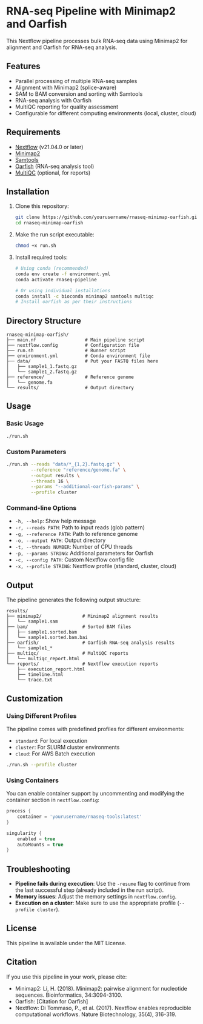 # RNA-seq Pipeline with Minimap2 and Oarfish

This Nextflow pipeline processes bulk RNA-seq data using Minimap2 for alignment and Oarfish for RNA-seq analysis.

## Features

- Parallel processing of multiple RNA-seq samples
- Alignment with Minimap2 (splice-aware)
- SAM to BAM conversion and sorting with Samtools
- RNA-seq analysis with Oarfish
- MultiQC reporting for quality assessment
- Configurable for different computing environments (local, cluster, cloud)

## Requirements

- [Nextflow](https://www.nextflow.io/) (v21.04.0 or later)
- [Minimap2](https://github.com/lh3/minimap2)
- [Samtools](http://www.htslib.org/)
- [Oarfish](https://github.com/oarfish) (RNA-seq analysis tool)
- [MultiQC](https://multiqc.info/) (optional, for reports)

## Installation

1. Clone this repository:
   ```bash
   git clone https://github.com/yourusername/rnaseq-minimap-oarfish.git
   cd rnaseq-minimap-oarfish
   ```

2. Make the run script executable:
   ```bash
   chmod +x run.sh
   ```

3. Install required tools:
   ```bash
   # Using conda (recommended)
   conda env create -f environment.yml
   conda activate rnaseq-pipeline
   
   # Or using individual installations
   conda install -c bioconda minimap2 samtools multiqc
   # Install oarfish as per their instructions
   ```

## Directory Structure

```
rnaseq-minimap-oarfish/
├── main.nf                  # Main pipeline script
├── nextflow.config          # Configuration file
├── run.sh                   # Runner script
├── environment.yml          # Conda environment file
├── data/                    # Put your FASTQ files here
│   ├── sample1_1.fastq.gz
│   └── sample1_2.fastq.gz
├── reference/               # Reference genome
│   └── genome.fa
└── results/                 # Output directory
```

## Usage

### Basic Usage

```bash
./run.sh
```

### Custom Parameters

```bash
./run.sh --reads "data/*_{1,2}.fastq.gz" \
         --reference "reference/genome.fa" \
         --output results \
         --threads 16 \
         --params "--additional-oarfish-params" \
         --profile cluster
```

### Command-line Options

- `-h, --help`: Show help message
- `-r, --reads PATH`: Path to input reads (glob pattern)
- `-g, --reference PATH`: Path to reference genome
- `-o, --output PATH`: Output directory
- `-t, --threads NUMBER`: Number of CPU threads
- `-p, --params STRING`: Additional parameters for Oarfish
- `-c, --config PATH`: Custom Nextflow config file
- `-x, --profile STRING`: Nextflow profile (standard, cluster, cloud)

## Output

The pipeline generates the following output structure:

```
results/
├── minimap2/               # Minimap2 alignment results
│   └── sample1.sam
├── bam/                    # Sorted BAM files
│   ├── sample1.sorted.bam
│   └── sample1.sorted.bam.bai
├── oarfish/                # Oarfish RNA-seq analysis results
│   └── sample1_*
├── multiqc/                # MultiQC reports
│   └── multiqc_report.html
└── reports/                # Nextflow execution reports
    ├── execution_report.html
    ├── timeline.html
    └── trace.txt
```

## Customization

### Using Different Profiles

The pipeline comes with predefined profiles for different environments:

- `standard`: For local execution
- `cluster`: For SLURM cluster environments
- `cloud`: For AWS Batch execution

```bash
./run.sh --profile cluster
```

### Using Containers

You can enable container support by uncommenting and modifying the container section in `nextflow.config`:

```groovy
process {
    container = 'yourusername/rnaseq-tools:latest'
}

singularity {
    enabled = true
    autoMounts = true
}
```

## Troubleshooting

- **Pipeline fails during execution**: Use the `-resume` flag to continue from the last successful step (already included in the run script).
- **Memory issues**: Adjust the memory settings in `nextflow.config`.
- **Execution on a cluster**: Make sure to use the appropriate profile (`--profile cluster`).

## License

This pipeline is available under the MIT License.

## Citation

If you use this pipeline in your work, please cite:

- Minimap2: Li, H. (2018). Minimap2: pairwise alignment for nucleotide sequences. Bioinformatics, 34:3094-3100.
- Oarfish: [Citation for Oarfish]
- Nextflow: Di Tommaso, P., et al. (2017). Nextflow enables reproducible computational workflows. Nature Biotechnology, 35(4), 316-319.
